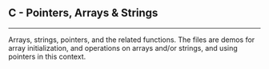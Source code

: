 ## C - Pointers, Arrays & Strings
---
Arrays, strings, pointers, and the related functions. The files are demos for array initialization, and operations on arrays and/or strings, and using pointers in this context.
